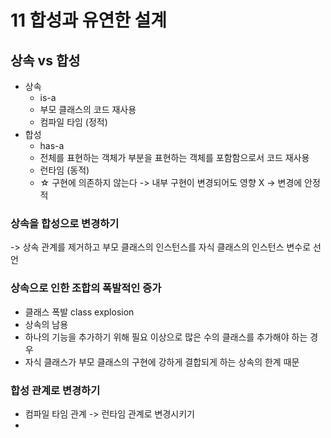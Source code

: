 # 11 합성과 유연한 설계

## 상속 vs 합성
- 상속
  - is-a
  - 부모 클래스의 코드 재사용
  - 컴파일 타임 (정적)
- 합성
  - has-a
  - 전체를 표현하는 객체가 부분을 표현하는 객체를 포함함으로서 코드 재사용
  - 런타임 (동적)
  - ☆ 구현에 의존하지 않는다 -> 내부 구현이 변경되어도 영향 X -> 변경에 안정적

### 상속을 합성으로 변경하기

-> 상속 관계를 제거하고 부모 클래스의 인스턴스를 자식 클래스의 인스턴스 변수로 선언

### 상속으로 인한 조합의 폭발적인 증가

- 클래스 폭발 class explosion
- 상속의 남용
- 하나의 기능을 추가하기 위해 필요 이상으로 많은 수의 클래스를 추가해야 하는 경우
- 자식 클래스가 부모 클래스의 구현에 강하게 결합되게 하는 상속의 한계 때문

### 합성 관계로 변경하기

- 컴파일 타임 관계 -> 런타임 관계로 변경시키기
- 
